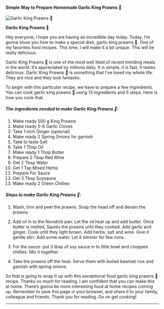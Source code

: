             

#### Simple Way to Prepare Homemade Garlic King Prawns 🍤

![Garlic King Prawns 🍤](https://img-global.cpcdn.com/recipes/322bb9f8f113d73d/751x532cq70/garlic-king-prawns-%f0%9f%8d%a4-recipe-main-photo.jpg)

**Garlic King Prawns 🍤**

Hey everyone, I hope you are having an incredible day today. Today, I’m gonna show you how to make a special dish, garlic king prawns 🍤. One of my favorites food recipes. This time, I will make it a bit unique. This will be really delicious.

Garlic King Prawns 🍤 is one of the most well liked of recent trending meals in the world. It’s appreciated by millions daily. It is simple, it is fast, it tastes delicious. Garlic King Prawns 🍤 is something that I’ve loved my whole life. They are nice and they look fantastic.

To begin with this particular recipe, we have to prepare a few ingredients. You can cook garlic king prawns 🍤 using 13 ingredients and 5 steps. Here is how you cook that.

##### The ingredients needed to make Garlic King Prawns 🍤:

1.  Make ready 500 g King Prawns
2.  Make ready 5-6 Garlic Cloves
3.  Take 1 inch Ginger (optional)
4.  Make ready 2 Spring Onions for garnish
5.  Take to taste Salt
6.  Take 1 Tbsp Oil
7.  Make ready 1 Tbsp Butter
8.  Prepare 2 Tbsp Red Wine
9.  Get 2 Tbsp Water
10.  Get 1 Tsp Mixed Herbs
11.  Prepare For Sauce
12.  Get 3 Tbsp Soysauce
13.  Make ready 2 Green Chillies

##### Steps to make Garlic King Prawns 🍤:

1.  Wash, trim and peel the prawns. Snap the head off and devain the prawns.
2.  Add oil in to the Nonstick pan. Let the oil heat up and add butter. Once butter is melted, Sautés the prawns until they cooked. Add garlic and ginger. Cook until they light brown. Add herbs, salt and wine. Give it gentle stirr. Add some water. Let it simmer for few mins.

4.  For the sauce: put 3 tbsp of soy sauce in to little bowl and chopped chillies. Mix it together.
5.  Take the prawns off the heat. Serve them with boiled basmati rice and garnish with spring onions.

So that is going to wrap it up with this exceptional food garlic king prawns 🍤 recipe. Thanks so much for reading. I am confident that you can make this at home. There’s gonna be more interesting food at home recipes coming up. Remember to save this page in your browser, and share it to your family, colleague and friends. Thank you for reading. Go on get cooking!

* * *